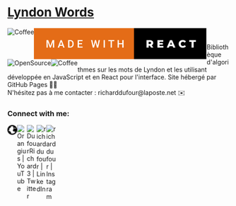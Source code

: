 # <a href="https://richarddufour.github.io/lyndonword/">Lyndon Words</a>

<img align="left" alt="Coffee" src="https://forthebadge.com/images/badges/powered-by-coffee.svg" />
<img align="left" alt="Coffee" src="/src/assets/made-with-react.svg" />
<img align="left" alt="OpenSource" src="https://forthebadge.com/images/badges/open-source.svg" />
<img align="left" alt="Coffee" src="https://forthebadge.com/images/badges/uses-git.svg" />

<br />
<br />
Bibliothèque d'algorithmes sur les mots de Lyndon et les utilisant développée en JavaScript et en React pour l'interface. Site hébergé par GitHub Pages 🧑‍💻
<br />
N'hésitez pas à me contacter : richarddufour@laposte.net ✉️
<br />

### Connect with me:

[<img align="left" alt="richarddufour.github.io" width="22px" src="https://raw.githubusercontent.com/iconic/open-iconic/master/svg/globe.svg" />][website]
[<img align="left" alt="Orangius | YouTube" width="22px" src="https://cdn.jsdelivr.net/npm/simple-icons@v3/icons/youtube.svg" />][youtube]
[<img align="left" alt="DufourRichard3 | Twitter" width="22px" src="https://cdn.jsdelivr.net/npm/simple-icons@v3/icons/twitter.svg" />][twitter]
[<img align="left" alt="richarddufour | LinkedIn" width="22px" src="https://cdn.jsdelivr.net/npm/simple-icons@v3/icons/linkedin.svg" />][linkedin]
[<img align="left" alt="richarddufour | Instagram" width="22px" src="https://cdn.jsdelivr.net/npm/simple-icons@v3/icons/instagram.svg" />][instagram]

<br />

[website]: https://richarddufour.github.io/
[course]: https://www.youtube.com/channel/UCzWH5xVM0zdcFKvfdLapOJg
[twitter]: https://twitter.com/DufourRichard3
[youtube]: https://www.youtube.com/channel/UCzWH5xVM0zdcFKvfdLapOJg
[instagram]: https://www.instagram.com/orangius/
[linkedin]: https://www.linkedin.com/in/richard-dufour-0b42751b9/